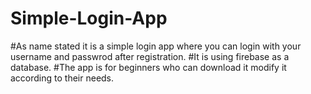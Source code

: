 # Simple-Login-App

#As name stated it is a simple login app where you can login with your username and passwrod after registration.
#It is using firebase as a database.
#The app is for beginners who can download it modify it according to their needs.
